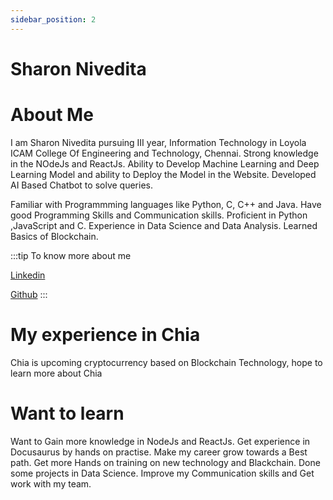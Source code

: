 ```yaml
---
sidebar_position: 2
---
```


# Sharon Nivedita

# About Me

I am Sharon Nivedita pursuing III year, Information Technology in Loyola ICAM College Of Engineering and Technology, Chennai. Strong knowledge in the NOdeJs and ReactJs. Ability to Develop Machine Learning and Deep Learning Model and ability to Deploy the Model in the Website. Developed AI Based Chatbot to solve queries. 

Familiar with  Programmming languages like Python, C, C++ and Java. Have good Programming Skills and Communication skills. Proficient in Python ,JavaScript and C. Experience in Data Science and Data Analysis. Learned Basics of Blockchain.

:::tip To know more about me

[Linkedin](https://www.linkedin.com/in/sharon-nivedita-3ba958212/)<br />

[Github](https://github.com/sharonnivedita12)
:::

# My experience in Chia
Chia is upcoming cryptocurrency based on Blockchain Technology, hope to learn more about Chia

# Want to learn

Want to Gain more knowledge in NodeJs and ReactJs. Get experience in Docusaurus by hands on practise. Make my career grow towards a Best path. Get more Hands on training on new technology and Blackchain. Done some projects in Data Science. Improve my Communication skills and Get work with my team. 
